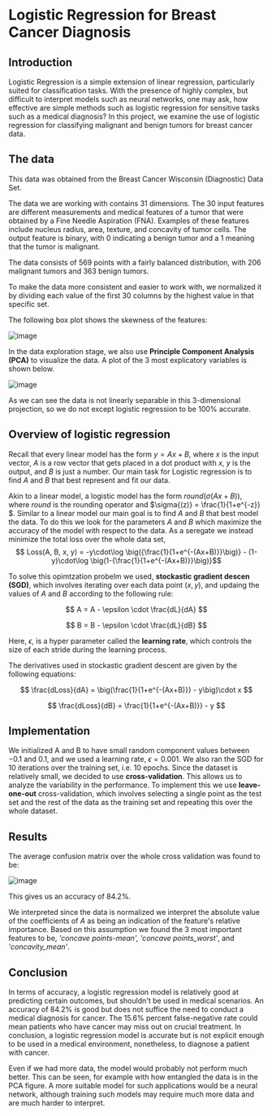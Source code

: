# Logistic Regression for Breast Cancer Diagnosis 

## Introduction

Logistic Regression is a simple extension of linear regression, particularly suited for classification tasks. With the presence of highly complex, but difficult to interpret models such as neural networks, one may ask, how effective are simple methods such as logistic regression for sensitive tasks such as a medical diagnosis? In this project, we examine the use of logistic regression for classifying malignant and benign tumors for breast cancer data.

## The data

This data was obtained from the Breast Cancer Wisconsin (Diagnostic) Data Set.

The data we are working with contains $31$ dimensions. The $30$ input features are different measurements and medical features of a tumor that were obtained by a Fine Needle Aspiration (FNA). Examples of these features include nucleus radius, area, texture, and concavity of tumor cells. The output feature is binary, with $0$ indicating a benign tumor and a $1$ meaning that the tumor is malignant. 

The data consists of $569$ points with a fairly balanced distribution, with $206$ malignant tumors and $363$ benign tumors.

To make the data more consistent and easier to work with, we normalized it by dividing each value of the first $30$ columns by the highest value in that specific set.


The following box plot shows the skewness of the features:

![image](https://user-images.githubusercontent.com/85080576/171761539-dedb962f-168d-44c2-a8cf-c718dc8691cf.png)

In the data exploration stage, we also use **Principle Component Analysis (PCA)** to visualize the data. A plot of the 3 most explicatory variables is shown below. 


![image](https://user-images.githubusercontent.com/85080576/171761420-8bdefba9-5d99-4496-801f-4af9c188135d.png)

As we can see the data is not linearly separable in this 3-dimensional projection, so we do not except logistic regression to be 100% accurate.


## Overview of logistic regression

Recall that every linear model has the form $y = Ax + B$, where $x$ is the input vector, $A$ is a row vector that gets placed in a dot product with $x$, $y$ is the output, and $B$ is just a number. Our main task for Logistic regression is to find $A$ and $B$ that best represent and fit our data. 

Akin to a linear model, a logistic model has the form $round (\sigma(Ax + B))$, where $round$ is the rounding operator and $\sigma{(z)} = \frac{1}{1+e^{-z}} $. Similar to a linear model our main goal is to find $A$ and $B$ that best model the data. To do this we look for the parameters $A$ and $B$ which maximize the accuracy of the model with respect to the data. As a seregate we instead minimize the total loss over the whole data set, $$ Loss(A, B, x, y) = -y\cdot\log \big({\frac{1}{1+e^{-(Ax+B)}}\big)} - (1-y)\cdot\log \big(1-{\frac{1}{1+e^{-(Ax+B)}}\big)}$$

To solve this opimtzation probelm we used, **stockastic gradient descen (SGD)**, which involves iterating over each data point $(x, y)$, and updaing the values of $A$ and $B$ according to the following rule: 

$$ A = A - \epsilon \cdot \frac{dL}{dA} $$

$$ B = B - \epsilon \cdot \frac{dL}{dB} $$

Here, $\epsilon$, is a hyper parameter called the **learning rate**, which controls the size of each stride during the learning process. 

The derivatives used in stockastic gradient descent are given by the following equations: 

$$ \frac{dLoss}{dA} = \big(\frac{1}{1+e^{-(Ax+B)}} - y\big)\cdot x $$

$$ \frac{dLoss}{dB} = \frac{1}{1+e^{-(Ax+B)}} - y $$

## Implementation

We initialized A and B to have small random component values between $-0.1$ and $0.1$, and we used a learning rate, $\epsilon = 0.001$. We also ran the SGD for 10 iterations over the training set, i.e. 10 epochs. Since the dataset is relatively small, we decided to use **cross-validation**. This allows us to analyze the variability in the performance. To implement this we use **leave-one-out** cross-validation, which involves selecting a single point as the test set and the rest of the data as the training set and repeating this over the whole dataset.

## Results

The average confusion matrix over the whole cross validation was found to be:

![image](https://user-images.githubusercontent.com/85080576/171761599-514d1f09-2823-43a4-bc59-007b1ddb28c0.png)

This gives us an accuracy of $84.2 \%$.

We interpreted since the data is normalized we interpret the absolute value of the coefficients of $A$ as being an indication of the feature's relative importance. Based on this assumption we found the $3$ most important features to be, _'concave points-mean', 'concave points_worst'_, and _'concavity_mean'_.

## Conclusion

In terms of accuracy, a logistic regression model is relatively good at predicting certain outcomes, but shouldn't be used in medical scenarios. An accuracy of $84.2\%$ is good but does not suffice the need to conduct a medical diagnosis for cancer. The $15.6\%$ percent false-negative rate could mean patients who have cancer may miss out on crucial treatment. In conclusion, a logistic regression model is accurate but is not explicit enough to be used in a medical environment, nonetheless, to diagnose a patient with cancer.

Even if we had more data, the model would probably not perform much better. This can be seen, for example with how entangled the data is in the PCA figure. A more suitable model for such applications would be a neural network, although training such models may require much more data and are much harder to interpret.
